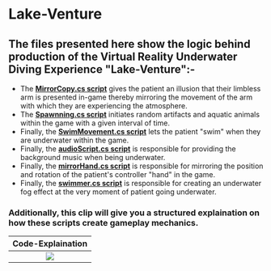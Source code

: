 # Lake-Venture
## The files presented here show the logic behind production of the Virtual Reality Underwater Diving Experience "Lake-Venture":-

* The [**MirrorCopy.cs script**](MirrorCopy.cs) gives the patient an illusion that their limbless arm is presented in-game thereby mirroring the movement of the arm with which they are experiencing the atmosphere.
* The [**Spawnning.cs script**](Spawnning.cs) initiates random artifacts and aquatic animals within the game with a given interval of time.
* Finally, the [**SwimMovement.cs script**](SwimMovement.cs) lets the patient "swim" when they are underwater within the game.
* Finally, the [**audioScript.cs script**](audioScript.cs) is responsible for providing the background music when being underwater.
* Finally, the [**mirrorHand.cs script**](mirrorHand.cs) is responsible for mirroring the position and rotation of the patient's controller "hand" in the game.
* Finally, the [**swimmer.cs script**](swimmer.cs) is responsible for creating an underwater fog effect at the very moment of patient going underwater.

### Additionally, this clip will give you a structured explaination on how these scripts create gameplay mechanics.
Code-Explaination             |
:-------------------------:|
[![](http://img.youtube.com/vi/bnEiD5oTgOc/0.jpg)](http://www.youtube.com/watch?v=bnEiD5oTgOc "Lake Venture") |
